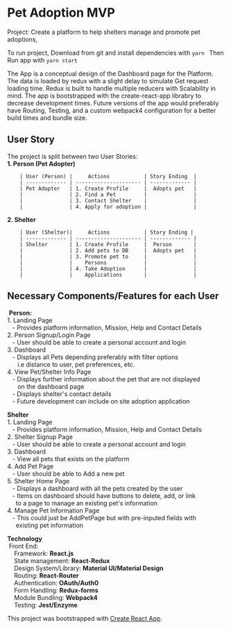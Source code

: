 
# Pet Adoption MVP

Project: Create a platform to help shelters manage and promote pet adoptions,

To run project, Download from git and install dependencies with  ```yarn ```
Then Run app with ```yarn start```
            
The App is a conceptual design of the Dashboard page for the
Platform. The data is loaded by redux with a slight delay to 
simulate Get request loading time. Redux is built to handle 
multiple reducers with Scalability in mind. The app is bootstrapped
with the create-react-app librabry to decrease development times.
Future versions of the app would preferably have Routing, 
Testing, and a custom webpack4 configuration for a better build
times and bundle size.

## User Story
  The project is split between two User Stories: <br />
   **1. Person (Pet Adopter)**
    
        | User (Person) |     Actions           | Story Ending  |
        | ------------- | --------------------- | ------------- |
        | Pet Adopter   | 1. Create Profile     |  Adopts pet   |
        |               | 2. Find a Pet         |               |
        |               | 3. Contact Shelter    |               |
        |               | 4. Apply for adoption |               |
        
   **2. Shelter**
    
        | User (Shelter)|     Actions           | Story Ending |
        | ------------- | --------------------- | ------------- |
        | Shelter       | 1. Create Profile     |  Person       |
        |               | 2. Add pets to DB     |  Adopts pet   |
        |               | 3. Promote pet to     |               |
        |               |    Persons            |               |
        |               | 4. Take Adoption      |               |
        |               |    Applications       |               |
        
## Necessary Components/Features for each User<br />
  &nbsp;**Person:**<br />
         1. Landing Page<br />
          &nbsp; &nbsp;- Provides platform information, Mission, Help and Contact Details<br />
         2. Person Signup/Login Page<br />
          &nbsp; &nbsp;- User should be able to create a personal account and login<br />
         3. Dashboard<br />
          &nbsp; &nbsp;- Displays all Pets depending preferably with filter options <br />
          &nbsp; &nbsp; &nbsp; i.e distance to user, pet preferences, etc. <br />
         4. View Pet/Shelter Info Page<br />
          &nbsp; &nbsp;- Displays further information about the pet that are not displayed<br />
          &nbsp; &nbsp; &nbsp; on the dashboard page<br />
          &nbsp; &nbsp;- Displays shelter's contact details<br />
          &nbsp; &nbsp;- Future development can include on site adoption application<br />
      
   **Shelter**<br />
         1. Landing Page<br />
           &nbsp; &nbsp;- Provides platform information, Mission, Help and Contact Details<br />
         2. Shelter Signup Page<br />
           &nbsp; &nbsp;- User should be able to create a personal account and login<br />
         3. Dashboard<br />
           &nbsp; &nbsp;- View all pets that exists on the platform<br />
          4. Add Pet Page <br />
           &nbsp; &nbsp;- User should be able to Add a new pet<br />
         5. Shelter Home Page<br />
           &nbsp; &nbsp;- Displays a dashboard with all the pets created by the user<br />
           &nbsp; &nbsp;- Items on dashboard should have buttons to delete, add, or link<br />
           &nbsp; &nbsp;&nbsp;  to a page to manage an existing pet's information<br />
         4. Manage Pet Information Page<br />
           &nbsp; &nbsp;- This could just be AddPetPage but with pre-inputed fields with <br />
           &nbsp; &nbsp;&nbsp;  existing pet information
            
**Technology**<br />
         &nbsp;Front End:<br />
                 &nbsp; &nbsp; Framework:                  **React.js**<br />
                 &nbsp; &nbsp; State management:           **React-Redux**<br />
                 &nbsp; &nbsp; Design System/Library:      **Material UI/Material Design**<br />
                 &nbsp; &nbsp; Routing:                    **React-Router**<br />
                 &nbsp; &nbsp; Authentication:             **OAuth/Auth0**<br />
                 &nbsp; &nbsp; Form Handling:              **Redux-forms**<br />
                 &nbsp; &nbsp; Module Bundling:            **Webpack4**<br />
                 &nbsp; &nbsp; Testing:                    **Jest/Enzyme**<br />

This project was bootstrapped with [Create React App](https://github.com/facebook/create-react-app).
